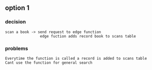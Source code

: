 ## option 1
### decision
    scan a book -> send request to edge function
                    edge fuction adds record book to scans table
      
### problems 
    Everytime the function is called a record is added to scans table
    Cant use the function for general search

